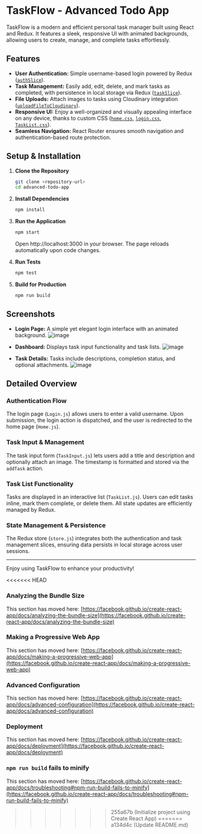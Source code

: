 # TaskFlow - Advanced Todo App
TaskFlow is a modern and efficient personal task manager built using React and Redux. It features a sleek, responsive UI with animated backgrounds, allowing users to create, manage, and complete tasks effortlessly.

## Features

- **User Authentication:** Simple username-based login powered by Redux ([`authSlice`](src/redux/authSlice.js)).
- **Task Management:** Easily add, edit, delete, and mark tasks as completed, with persistence in local storage via Redux ([`taskSlice`](src/redux/taskSlice.js)).
- **File Uploads:** Attach images to tasks using Cloudinary integration ([`uploadFileToCloudinary`](src/services/cloudinaryService.js)).
- **Responsive UI:** Enjoy a well-organized and visually appealing interface on any device, thanks to custom CSS ([`home.css`](src/styles/home.css), [`login.css`](src/styles/login.css), [`TaskList.css`](src/styles/TaskList.css)).
- **Seamless Navigation:** React Router ensures smooth navigation and authentication-based route protection.

## Setup & Installation

1. **Clone the Repository**

   ```sh
   git clone <repository-url>
   cd advanced-todo-app
   ```

2. **Install Dependencies**
   
   ```sh
   npm install
   ```

3. **Run the Application**
   
   ```sh
   npm start
   ```
   Open http://localhost:3000 in your browser. The page reloads automatically upon code changes.

4. **Run Tests**
   
   ```sh
   npm test
   ```

5. **Build for Production**
   
   ```sh
   npm run build
   ```

## Screenshots

- **Login Page:** A simple yet elegant login interface with an animated background.
![image](https://github.com/user-attachments/assets/5c1a4c6e-075a-4346-99cb-8cb4b5796121)

- **Dashboard:** Displays task input functionality and task lists.
![image](https://github.com/user-attachments/assets/315f7369-2dca-4168-a2a8-41e0137933c0)

- **Task Details:** Tasks include descriptions, completion status, and optional attachments.
![image](https://github.com/user-attachments/assets/9813fba5-8dda-47f7-b5ec-90a5bccbcec1)


## Detailed Overview

### Authentication Flow
The login page (`Login.js`) allows users to enter a valid username. Upon submission, the login action is dispatched, and the user is redirected to the home page (`Home.js`).

### Task Input & Management
The task input form (`TaskInput.js`) lets users add a title and description and optionally attach an image. The timestamp is formatted and stored via the `addTask` action.

### Task List Functionality
Tasks are displayed in an interactive list (`TaskList.js`). Users can edit tasks inline, mark them complete, or delete them. All state updates are efficiently managed by Redux.

### State Management & Persistence
The Redux store (`store.js`) integrates both the authentication and task management slices, ensuring data persists in local storage across user sessions.

---

Enjoy using TaskFlow to enhance your productivity!

<<<<<<< HEAD
### Analyzing the Bundle Size

This section has moved here: [https://facebook.github.io/create-react-app/docs/analyzing-the-bundle-size](https://facebook.github.io/create-react-app/docs/analyzing-the-bundle-size)

### Making a Progressive Web App

This section has moved here: [https://facebook.github.io/create-react-app/docs/making-a-progressive-web-app](https://facebook.github.io/create-react-app/docs/making-a-progressive-web-app)

### Advanced Configuration

This section has moved here: [https://facebook.github.io/create-react-app/docs/advanced-configuration](https://facebook.github.io/create-react-app/docs/advanced-configuration)

### Deployment

This section has moved here: [https://facebook.github.io/create-react-app/docs/deployment](https://facebook.github.io/create-react-app/docs/deployment)

### `npm run build` fails to minify

This section has moved here: [https://facebook.github.io/create-react-app/docs/troubleshooting#npm-run-build-fails-to-minify](https://facebook.github.io/create-react-app/docs/troubleshooting#npm-run-build-fails-to-minify)
>>>>>>> 255a67b (Initialize project using Create React App)
=======
>>>>>>> a134d4c (Update README.md)
